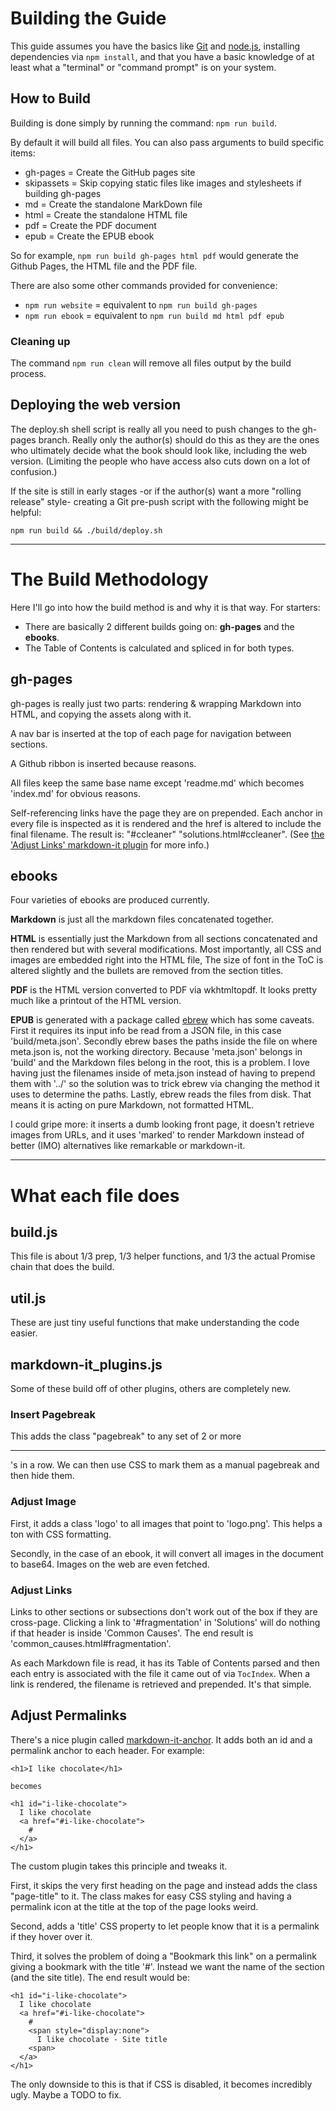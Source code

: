 # Building the Guide #

This guide assumes you have the basics like [Git](https://git-scm.com/) and
[node.js](https://nodejs.org/), installing dependencies via `npm install`, and
that you have a basic knowledge of at least what a "terminal" or "command prompt"
is on your system.


## How to Build ##

Building is done simply by running the command: `npm run build`.

By default it will build all files. You can also pass arguments to build specific items:

  - gh-pages = Create the GitHub pages site
  - skipassets = Skip copying static files like images and stylesheets if building gh-pages
  - md = Create the standalone MarkDown file
  - html = Create the standalone HTML file
  - pdf = Create the PDF document
  - epub = Create the EPUB ebook

So for example, `npm run build gh-pages html pdf` would generate the Github Pages, the HTML file and the PDF file.

There are also some other commands provided for convenience:

  - `npm run website` = equivalent to `npm run build gh-pages`
  - `npm run ebook` = equivalent to `npm run build md html pdf epub`


### Cleaning up ###

The command `npm run clean` will remove all files output by the build process.


## Deploying the web version ##

The deploy.sh shell script is really all you need to push changes to the gh-pages branch.
Really only the author(s) should do this as they are the ones who ultimately decide what the
book should look like, including the web version. (Limiting the people who have access
also cuts down on a lot of confusion.)


If the site is still in early stages -or if the author(s) want a more "rolling release"
style- creating a Git pre-push script with the following might be helpful:

  `npm run build && ./build/deploy.sh`


****************************************

# The Build Methodology #

Here I'll go into how the build method is and why it is that way. For starters:

  * There are basically 2 different builds going on: **gh-pages** and the **ebooks**.
  * The Table of Contents is calculated and spliced in for both types.



## gh-pages ##


gh-pages is really just two parts: rendering & wrapping Markdown into HTML, and copying the assets along with it.

A nav bar is inserted at the top of each page for navigation between sections.

A Github ribbon is inserted because reasons.

All files keep the same base name except 'readme.md' which becomes 'index.md' for obvious reasons.

Self-referencing links have the page they are on prepended.
Each anchor in every file is inspected as it is rendered and the href is altered to include the final filename.
The result is: "#ccleaner" "solutions.html#ccleaner".
(See [the 'Adjust Links' markdown-it plugin](#adjust-links) for more info.)


## ebooks ##

Four varieties of ebooks are produced currently.


**Markdown** is just all the markdown files concatenated together.

**HTML** is essentially just the Markdown from all sections concatenated and then rendered but with several modifications.
Most importantly, all CSS and images are embedded right into the HTML file, 
The size of font in the ToC is altered slightly and the bullets are removed from the section titles.


**PDF** is the HTML version converted to PDF via wkhtmltopdf. It looks pretty much like a printout of the HTML version.


**EPUB** is generated with a package called [ebrew](https://www.npmjs.com/package/ebrew) which has some caveats.
First it requires its input info be read from a JSON file, in this case 'build/meta.json'.
Secondly ebrew bases the paths inside the file on where meta.json is, not the working directory.
Because 'meta.json' belongs in 'build' and the Markdown files belong in the root, this is a problem.
I love having just the filenames inside of meta.json instead of having to prepend them with '../' so the solution was to trick ebrew via changing the method it uses to determine the paths.
Lastly, ebrew reads the files from disk. That means it is acting on pure Markdown, not formatted HTML.


I could gripe more: it inserts a dumb looking front page, it doesn't retrieve images from URLs, and it uses 'marked' to render Markdown instead of  better (IMO) alternatives like remarkable or markdown-it.


****************************************

# What each file does #

## build.js ##

This file is about 1/3 prep, 1/3 helper functions, and 1/3 the actual Promise chain that does the build.


## util.js ##

These are just tiny useful functions that make understanding the code easier.


## markdown-it_plugins.js ##

Some of these build off of other plugins, others are completely new.


### Insert Pagebreak ###

This adds the class "pagebreak" to any set of 2 or more <hr>'s in a row.
We can then use CSS to mark them as a manual pagebreak and then hide them.


### Adjust Image ###

First, it adds a class 'logo' to all images that point to 'logo.png'. This helps a ton with CSS formatting.

Secondly, in the case of an ebook, it will convert all images in the document to base64. Images on the web are even fetched.


### Adjust Links ###

Links to other sections or subsections don't work out of the box if they are cross-page.
Clicking a link to '#fragmentation' in 'Solutions' will do nothing if that header is inside 'Common Causes'.
The end result is 'common_causes.html#fragmentation'.

As each Markdown file is read, it has its Table of Contents parsed and then each entry is associated with the file it came out of via `TocIndex`.
When a link is rendered, the filename is retrieved and prepended. It's that simple.


## Adjust Permalinks ##

There's a nice plugin called [markdown-it-anchor](https://github.com/valeriangalliat/markdown-it-anchor).
It adds both an id and a permalink anchor to each header. For example:

    <h1>I like chocolate</h1>

    becomes

    <h1 id="i-like-chocolate">
      I like chocolate
      <a href="#i-like-chocolate">
        #
      </a>
    </h1>

The custom plugin takes this principle and tweaks it.

First, it skips the very first heading on the page and instead adds the class "page-title" to it.
The class makes for easy CSS styling and having a permalink icon at the title at the top of the page looks weird.

Second, adds a 'title' CSS property to let people know that it is a permalink if they hover over it.

Third, it solves the problem of doing a "Bookmark this link" on a permalink giving a bookmark with the title '#'.
Instead we want the name of the section (and the site title). The end result would be:


    <h1 id="i-like-chocolate">
      I like chocolate
      <a href="#i-like-chocolate">
        #
        <span style="display:none">
          I like chocolate - Site title
        <span>
      </a>
    </h1>


The only downside to this is that if CSS is disabled, it becomes incredibly ugly.
Maybe a TODO to fix.